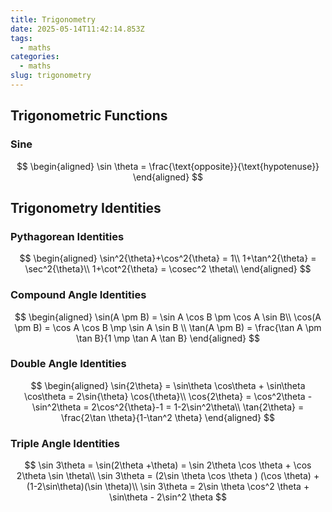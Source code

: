 ```yaml
---
title: Trigonometry
date: 2025-05-14T11:42:14.853Z
tags:
  - maths
categories:
  - maths
slug: trigonometry
---
```


## Trigonometric Functions

### Sine

$$
\begin{aligned}
    \sin \theta = \frac{\text{opposite}}{\text{hypotenuse}}
\end{aligned}
$$

## Trigonometry Identities

### Pythagorean Identities

$$
\begin{aligned}
    \sin^2{\theta}+\cos^2{\theta} = 1\\
    1+\tan^2{\theta} = \sec^2{\theta}\\
    1+\cot^2{\theta} = \cosec^2 \theta\\
\end{aligned}
$$

### Compound Angle Identities

$$
\begin{aligned}
    \sin(A \pm B) = \sin A \cos B \pm \cos A \sin B\\
    \cos(A \pm B) = \cos A \cos B \mp \sin A \sin B \\
    \tan(A \pm B) = \frac{\tan A \pm \tan B}{1 \mp \tan A \tan B}
\end{aligned}
$$

### Double Angle Identities

$$
\begin{aligned}
    \sin{2\theta} = \sin\theta \cos\theta + \sin\theta \cos\theta = 2\sin{\theta} \cos{\theta}\\
    \cos{2\theta} = \cos^2\theta - \sin^2\theta = 2\cos^2{\theta}-1 = 1-2\sin^2\theta\\
    \tan{2\theta} = \frac{2\tan \theta}{1-\tan^2 \theta}
\end{aligned}
$$

### Triple Angle Identities

$$
    \sin 3\theta = \sin(2\theta +\theta) = \sin 2\theta \cos \theta + \cos 2\theta \sin \theta\\
    \sin 3\theta = (2\sin \theta \cos \theta ) (\cos \theta) + (1-2\sin\theta)(\sin \theta)\\
    \sin 3\theta = 2\sin \theta \cos^2 \theta + \sin\theta - 2\sin^2 \theta
$$

